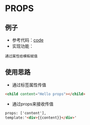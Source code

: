 # PROPS

## 例子
- 参考代码：[code]()
- 实现功能：
```text
通过属性给模板赋值
```

## 使用思路
- 通过标签属性传值
```html
<child content="Hello props"></child>
```
- 通过props来接收传值
```html
props: ['content'],
template:'<div>{{content}}</div>'
```